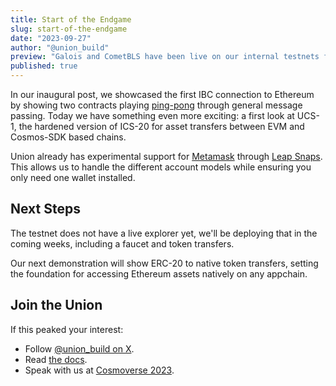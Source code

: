 ```yaml
---
title: Start of the Endgame
slug: start-of-the-endgame
date: "2023-09-27"
author: "@union_build"
preview: "Galois and CometBLS have been live on our internal testnets for a while, but now we are ready to share a brief demo in anticipation of Cosmoverse. This is the first, tangible implementation of an effort that has been going on for the last few years by many different teams. We proudly present the first IBC connection to Ethereum."
published: true
---
```


<script>
	import TokenTransfer from '$lib/TokenTransfer.svelte';
	import ConnectToMetamask from './ConnectToMetamask.svelte';
</script>


In our inaugural post, we showcased the first IBC connection to Ethereum by showing two contracts playing [ping-pong](../the-journey-so-far/+page.md) through general message passing. Today we have something even more exciting: a first look at UCS-1, the hardened version of ICS-20 for asset transfers between EVM and Cosmos-SDK based chains.

Union already has experimental support for [Metamask](https://metamask.io/) through [Leap Snaps](https://www.leapwallet.io/snaps). This allows us to handle the different account models while ensuring you only need one wallet installed.

<ConnectToMetamask/>


## Next Steps

The testnet does not have a live explorer yet, we'll be deploying that in the coming weeks, including a faucet and token transfers.

Our next demonstration will show ERC-20 to native token transfers, setting the foundation for accessing Ethereum assets natively on any appchain.


## Join the Union

If this peaked your interest:

- Follow [@union_build on X](https://x.com/union_build).
- Read [the docs](https://docs.union.build).
- Speak with us at [Cosmoverse 2023](https://cosmoverse.org/).
